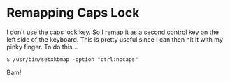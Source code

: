 # Remapping Caps Lock

I don't use the caps lock key. So I remap it as a second control key on the left
side of the keyboard. This is pretty useful since I can then hit it with my
pinky finger. To do this...

    $ /usr/bin/setxkbmap -option "ctrl:nocaps"

Bam!
